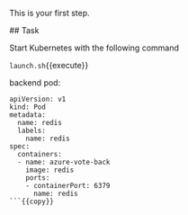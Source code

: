 This is your first step.

## Task

Start Kubernetes with the following command

`launch.sh`{{execute}}

backend pod:

```
apiVersion: v1
kind: Pod
metadata:
  name: redis
  labels:
    name: redis
spec:
  containers:
  - name: azure-vote-back
    image: redis
    ports:
    - containerPort: 6379
      name: redis
```{{copy}}
